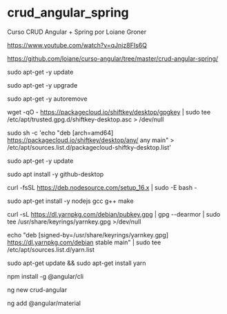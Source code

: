 # crud_angular_spring
Curso CRUD Angular + Spring por Loiane Groner

https://www.youtube.com/watch?v=qJnjz8FIs6Q

https://github.com/loiane/curso-angular/tree/master/crud-angular-spring/

sudo apt-get -y update

sudo apt-get -y upgrade

sudo apt-get -y autoremove

wget -qO - https://packagecloud.io/shiftkey/desktop/gpgkey | sudo tee /etc/apt/trusted.gpg.d/shiftkey-desktop.asc > /dev/null

sudo sh -c 'echo "deb [arch=amd64] https://packagecloud.io/shiftkey/desktop/any/ any main" > /etc/apt/sources.list.d/packagecloud-shiftky-desktop.list'

sudo apt-get -y update

sudo apt install -y github-desktop

curl -fsSL https://deb.nodesource.com/setup_16.x | sudo -E bash -

sudo apt-get install -y nodejs gcc g++ make

curl -sL https://dl.yarnpkg.com/debian/pubkey.gpg | gpg --dearmor | sudo tee /usr/share/keyrings/yarnkey.gpg >/dev/null

echo "deb [signed-by=/usr/share/keyrings/yarnkey.gpg] https://dl.yarnpkg.com/debian stable main" | sudo tee /etc/apt/sources.list.d/yarn.list

sudo apt-get update && sudo apt-get install yarn

npm install -g @angular/cli

ng new crud-angular

ng add @angular/material
